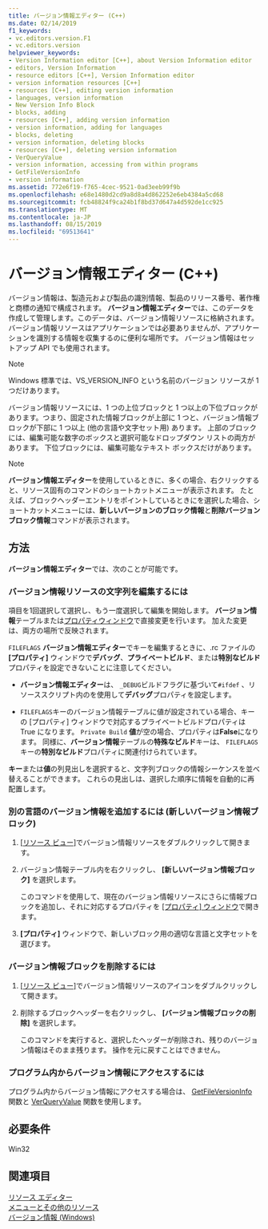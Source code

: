 ```yaml
---
title: バージョン情報エディター (C++)
ms.date: 02/14/2019
f1_keywords:
- vc.editors.version.F1
- vc.editors.version
helpviewer_keywords:
- Version Information editor [C++], about Version Information editor
- editors, Version Information
- resource editors [C++], Version Information editor
- version information resources [C++]
- resources [C++], editing version information
- languages, version information
- New Version Info Block
- blocks, adding
- resources [C++], adding version information
- version information, adding for languages
- blocks, deleting
- version information, deleting blocks
- resources [C++], deleting version information
- VerQueryValue
- version information, accessing from within programs
- GetFileVersionInfo
- version information
ms.assetid: 772e6f19-f765-4cec-9521-0ad3eeb99f9b
ms.openlocfilehash: e68e1480d2cd9a8d8a4d862252e6eb4384a5cd68
ms.sourcegitcommit: fcb48824f9ca24b1f8bd37d647a4d592de1cc925
ms.translationtype: MT
ms.contentlocale: ja-JP
ms.lasthandoff: 08/15/2019
ms.locfileid: "69513641"
---
```

# <a name="version-information-editor-c"></a>バージョン情報エディター (C++)

バージョン情報は、製造元および製品の識別情報、製品のリリース番号、著作権と商標の通知で構成されます。 **バージョン情報エディター**では、このデータを作成して管理します。このデータは、バージョン情報リソースに格納されます。 バージョン情報リソースはアプリケーションでは必要ありませんが、アプリケーションを識別する情報を収集するのに便利な場所です。 バージョン情報はセットアップ API でも使用されます。

> [!NOTE]
> Windows 標準では、VS_VERSION_INFO という名前のバージョン リソースが 1 つだけあります。

バージョン情報リソースには、1 つの上位ブロックと 1 つ以上の下位ブロックがあります。つまり、固定された情報ブロックが上部に 1 つと、バージョン情報ブロックが下部に 1 つ以上 (他の言語や文字セット用) あります。 上部のブロックには、編集可能な数字のボックスと選択可能なドロップダウン リストの両方があります。 下位ブロックには、編集可能なテキスト ボックスだけがあります。

> [!NOTE]
> **バージョン情報エディター**を使用しているときに、多くの場合、右クリックすると、リソース固有のコマンドのショートカットメニューが表示されます。 たとえば、ブロックヘッダーエントリをポイントしているときにを選択した場合、ショートカットメニューには、**新しいバージョンのブロック情報**と**削除バージョンブロック情報**コマンドが表示されます。

## <a name="how-to"></a>方法

**バージョン情報エディター**では、次のことが可能です。

### <a name="to-edit-a-string-in-a-version-information-resource"></a>バージョン情報リソースの文字列を編集するには

項目を1回選択して選択し、もう一度選択して編集を開始します。 **バージョン情報**テーブルまたは[プロパティウィンドウ](/visualstudio/ide/reference/properties-window)で直接変更を行います。 加えた変更は、両方の場所で反映されます。

`FILEFLAGS` **バージョン情報エディター**でキーを編集するときに、.rc ファイルの **[プロパティ]** ウィンドウで**デバッグ**、**プライベートビルド**、または**特別なビルド**プロパティを設定できないことに注意してください。

   - **バージョン情報エディター**は、 `_DEBUG`ビルドフラグに基づいて`#ifdef` 、リソーススクリプト内のを使用して**デバッグ**プロパティを設定します。

  - `FILEFLAGS`キーのバージョン情報テーブルに値が設定されている場合、キーの [プロパティ] ウィンドウで対応するプライベートビルドプロパティは True になります。 `Private Build` **値**が空の場合、プロパティは**False**になります。 同様に、**バージョン情報**テーブルの**特殊なビルド**キーは、 `FILEFLAGS`キーの**特別なビルド**プロパティに関連付けられています。

**キー**または**値**の列見出しを選択すると、文字列ブロックの情報シーケンスを並べ替えることができます。 これらの見出しは、選択した順序に情報を自動的に再配置します。

### <a name="to-add-version-information-for-another-language-new-version-info-block"></a>別の言語のバージョン情報を追加するには (新しいバージョン情報ブロック)

1. [[リソース ビュー]](how-to-create-a-resource-script-file.md#create-resources)でバージョン情報リソースをダブルクリックして開きます。

1. バージョン情報テーブル内を右クリックし、 **[新しいバージョン情報ブロック]** を選択します。

   このコマンドを使用して、現在のバージョン情報リソースにさらに情報ブロックを追加し、それに対応するプロパティを [[プロパティ] ウィンドウ](/visualstudio/ide/reference/properties-window)で開きます。

1. **[プロパティ]** ウィンドウで、新しいブロック用の適切な言語と文字セットを選びます。

### <a name="to-delete-a-version-information-block"></a>バージョン情報ブロックを削除するには

1. [[リソース ビュー]](how-to-create-a-resource-script-file.md#create-resources)でバージョン情報リソースのアイコンをダブルクリックして開きます。

1. 削除するブロックヘッダーを右クリックし、 **[バージョン情報ブロックの削除]** を選択します。

   このコマンドを実行すると、選択したヘッダーが削除され、残りのバージョン情報はそのまま残ります。 操作を元に戻すことはできません。

### <a name="to-access-version-information-from-within-your-program"></a>プログラム内からバージョン情報にアクセスするには

プログラム内からバージョン情報にアクセスする場合は、 [GetFileVersionInfo](/windows/win32/api/winver/nf-winver-getfileversioninfow) 関数と [VerQueryValue](/windows/win32/api/winver/nf-winver-verqueryvaluew) 関数を使用します。

## <a name="requirements"></a>必要条件

Win32

## <a name="see-also"></a>関連項目

[リソース エディター](../windows/resource-editors.md)<br/>
[メニューとその他のリソース](/windows/win32/menurc/resources)<br/>
[バージョン情報 (Windows)](/windows/win32/menurc/version-information)

